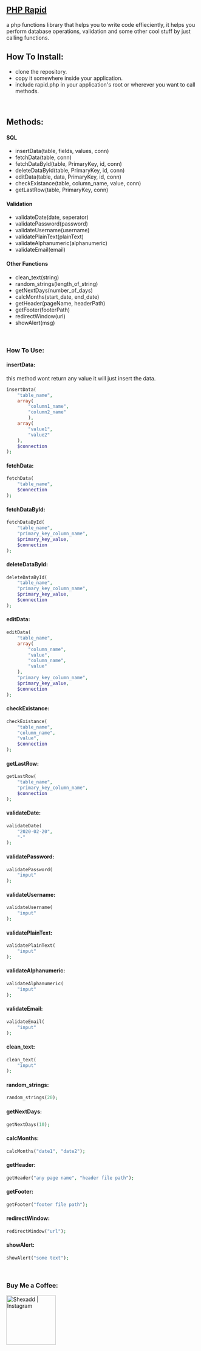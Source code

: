 ## [PHP Rapid][url]
a php functions library that helps you to write code effieciently, it helps you perform database operations, validation and some other cool stuff by just calling functions.


## How To Install:
- clone the repository.
- copy it somewhere inside your application.
- include rapid.php in your application's root or wherever you want to call methods.


<br />

## Methods:

#### SQL
- insertData(table, fields, values, conn)
- fetchData(table, conn)
- fetchDataById(table, PrimaryKey, id, conn)
- deleteDataById(table, PrimaryKey, id, conn)
- editData(table, data, PrimaryKey, id, conn)
- checkExistance(table, column_name, value, conn)
- getLastRow(table, PrimaryKey, conn)
#### Validation
- validateDate(date, seperator)
- validatePassword(password)
- validateUsername(username)
- validatePlainText(plainText)
- validateAlphanumeric(alphanumeric)
- validateEmail(email)
#### Other Functions
- clean_text(string)
- random_strings(length_of_string)
- getNextDays(number_of_days)
- calcMonths(start_date, end_date)
- getHeader(pageName, headerPath)
- getFooter(footerPath)
- redirectWindow(url)
- showAlert(msg)

<br />

### How To Use:
#### insertData:
this method wont return any value it will just insert the data.
```php
insertData(
    "table_name",
    array(
        "column1_name",
        "column2_name"
        ),
    array(
        "value1",
        "value2"
    ),
    $connection
);
```
#### fetchData:
```php
fetchData(
    "table_name",
    $connection
);
```
#### fetchDataById:
```php
fetchDataById(
    "table_name",
    "primary_key_column_name",
    $primary_key_value,
    $connection
);
```
#### deleteDataById:
```php
deleteDataById(
    "table_name",
    "primary_key_column_name",
    $primary_key_value,
    $connection
);
```
#### editData:
```php
editData(
    "table_name",
    array(
        "column_name",
        "value",
        "column_name",
        "value"
    ),
    "primary_key_column_name",
    $primary_key_value,
    $connection
);
```
#### checkExistance:
```php
checkExistance(
    "table_name",
    "column_name",
    "value",
    $connection
);
```
#### getLastRow:
```php
getLastRow(
    "table_name",
    "primary_key_column_name",
    $connection
);
```
#### validateDate:
```php
validateDate(
    "2020-02-20",
    "-"
);
```
#### validatePassword:
```php
validatePassword(
    "input"
);
```
#### validateUsername:
```php
validateUsername(
    "input"
);
```
#### validatePlainText:
```php
validatePlainText(
    "input"
);
```
#### validateAlphanumeric:
```php
validateAlphanumeric(
    "input"
);
```
#### validateEmail:
```php
validateEmail(
    "input"
);
```
#### clean_text:
```php
clean_text(
    "input"
);
```
#### random_strings:
```php
random_strings(20);
```
#### getNextDays:
```php
getNextDays(10);
```
#### calcMonths:
```php
calcMonths("date1", "date2");
```
#### getHeader:
```php
getHeader("any page name", "header file path");
```
#### getFooter:
```php
getFooter("footer file path");
```
#### redirectWindow:
```php
redirectWindow("url");
```
#### showAlert:
```php
showAlert("some text");
```

<br />

### Buy Me a Coffee:

[<img align="left" width="130px" alt="Shexadd | Instagram" src="https://images.squarespace-cdn.com/content/v1/5a82ee54edaed8f0ec09744c/1522231628780-BEUWURTD30OFMINF49YP/ke17ZwdGBToddI8pDm48kKlH-NBjyuLJ1B_ReXkMz_BZw-zPPgdn4jUwVcJE1ZvWQUxwkmyExglNqGp0IvTJZUJFbgE-7XRK3dMEBRBhUpxtQJUiLl07rAb8zcklGpnQMyLAUGvLtyKFay5Ob7sqf0od4CxKOAy9FxLHTjBN_Oo/image-asset.jpeg" />][coffee]

[url]: https://github.com/Shaxadhere/phprapid/
[twitter]: https://twitter.com/Shexadd
[instagram]: https://instagram.com/Shexadd
[coffee]: https://www.buymeacoffee.com/Shexadd
